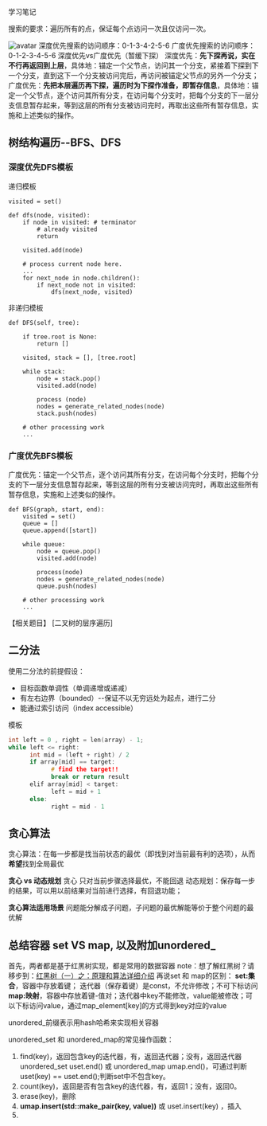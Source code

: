 学习笔记

搜索的要求：遍历所有的点，保证每个点访问一次且仅访问一次。

![avatar](https://gitee.com/chunxianwang/ImageHost/raw/master/uPic/DFS和BFS.png)
深度优先搜索的访问顺序：0-1-3-4-2-5-6
广度优先搜索的访问顺序：0-1-2-3-4-5-6
深度优先vs广度优先（暂缓下探）
深度优先：**先下探再说，实在不行再返回到上层**，具体地：锚定一个父节点，访问其一个分支，紧接着下探到下一个分支，直到这下一个分支被访问完后，再访问被锚定父节点的另外一个分支；
广度优先：**先把本层遍历再下探，遍历时为下探作准备，即暂存信息**，具体地：锚定一个父节点，逐个访问其所有分支，在访问每个分支时，把每个分支的下一层分支信息暂存起来，等到这层的所有分支被访问完时，再取出这些所有暂存信息，实施和上述类似的操作。

## 树结构遍历--BFS、DFS
### 深度优先DFS模板

递归模板
```
visited = set() 

def dfs(node, visited):
    if node in visited: # terminator
    	# already visited 
    	return 

	visited.add(node) 

	# process current node here. 
	...
	for next_node in node.children(): 
		if next_node not in visited: 
			dfs(next_node, visited)
```
非递归模板
```
def DFS(self, tree): 

	if tree.root is None: 
		return [] 

	visited, stack = [], [tree.root]

	while stack: 
		node = stack.pop() 
		visited.add(node)

		process (node) 
		nodes = generate_related_nodes(node) 
		stack.push(nodes) 

	# other processing work 
	...
```

### 广度优先BFS模板
广度优先：锚定一个父节点，逐个访问其所有分支，在访问每个分支时，把每个分支的下一层分支信息暂存起来，等到这层的所有分支被访问完时，再取出这些所有暂存信息，实施和上述类似的操作。

```
def BFS(graph, start, end):
    visited = set()
	queue = [] 
	queue.append([start]) 

	while queue: 
		node = queue.pop() 
		visited.add(node)

		process(node) 
		nodes = generate_related_nodes(node) 
		queue.push(nodes)

	# other processing work 
	...
```
【相关题目】
[二叉树的层序遍历]


## 二分法
使用二分法的前提假设：
* 目标函数单调性（单调递增或递减）
* 有左右边界（bounded）--保证不以无穷远处为起点，进行二分
* 能通过索引访问（index accessible）

模板
```c++
int left = 0 , right = len(array) - 1;
while left <= right: 
	  int mid = (left + right) / 2 
	  if array[mid] == target: 
		    # find the target!! 
		    break or return result 
	  elif array[mid] < target: 
		    left = mid + 1 
	  else: 
		    right = mid - 1
```
## 贪心算法
贪心算法：在每一步都是找当前状态的最优（即找到对当前最有利的选项），从而**希望**找到全局最优

**贪心 vs 动态规划**
贪心 只对当前步骤选择最优，不能回退
动态规划：保存每一步的结果，可以用以前结果对当前进行选择，有回退功能；

**贪心算法适用场景**
问题能分解成子问题，子问题的最优解能等价于整个问题的最优解

## 总结容器 set VS map, 以及附加unordered_
首先，两者都是基于红黑树实现，都是常用的数据容器
note：想了解红黑树？请移步到：[红黑树（一）之：原理和算法详细介绍](https://www.cnblogs.com/skywang12345/p/3245399.html#a2)
再说set 和 map的区别：
**set:集合**，容器中存放着键；    迭代器（保存着键）是const，不允许修改；不可下标访问
**map:映射**，容器中存放着键-值对；迭代器中key不能修改，value能被修改；可以下标访问value，通过map_element[key]的方式得到key对应的value

unordered_前缀表示用hash哈希来实现相关容器

unordered_set 和 unordered_map的常见操作函数：
1. find(key)，返回包含key的迭代器，有，返回迭代器；没有，返回迭代器unordered_set uset.end() 或 unordered_map umap.end()，可通过判断uset(key) == uset.end();判断set中不包含key。
2. count(key)，返回是否有包含key的迭代器，有，返回1；没有，返回0。
3. erase(key)，删除
4. **umap.insert(std::make_pair(key, value))** 或 uset.insert(key) ，插入
5. 
